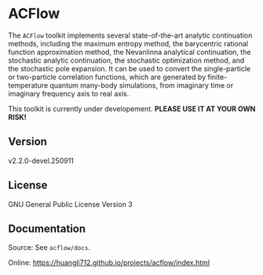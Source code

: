 # ACFlow

The `ACFlow` toolkit implements several state-of-the-art analytic continuation methods, including the maximum entropy method, the barycentric rational function approximation method, the Nevanlinna analytical continuation, the stochastic analytic continuation, the stochastic optimization method, and the stochastic pole expansion. It can be used to convert the single-particle or two-particle correlation functions, which are generated by finite-temperature quantum many-body simulations, from imaginary time or imaginary frequency axis to real axis.

This toolkit is currently under developement. **PLEASE USE IT AT YOUR OWN RISK!**

## Version

v2.2.0-devel.250911

## License

GNU General Public License Version 3

## Documentation

Source: See `acflow/docs`.

Online: https://huangli712.github.io/projects/acflow/index.html
